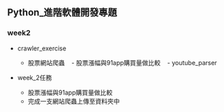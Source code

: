 ## Python_進階軟體開發專題

### week2
- crawler_exercise
    - 股票網站爬蟲
    - 股票漲幅與91app購買量做比較
    - youtube_parser
    
- week_2任務
    - 股票漲幅與91app購買量做比較
    - 完成一支網站爬蟲上傳至資料夾中
